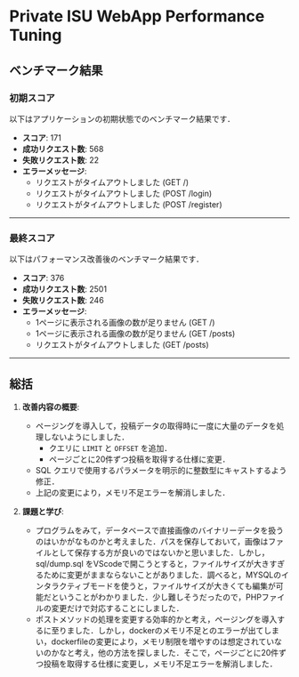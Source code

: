 # Private ISU WebApp Performance Tuning

## ベンチマーク結果

### 初期スコア
以下はアプリケーションの初期状態でのベンチマーク結果です．

- **スコア**: 171
- **成功リクエスト数**: 568
- **失敗リクエスト数**: 22
- **エラーメッセージ**:
  - リクエストがタイムアウトしました (GET /)
  - リクエストがタイムアウトしました (POST /login)
  - リクエストがタイムアウトしました (POST /register)

---

### 最終スコア
以下はパフォーマンス改善後のベンチマーク結果です．

- **スコア**: 376
- **成功リクエスト数**: 2501
- **失敗リクエスト数**: 246
- **エラーメッセージ**:
  - 1ページに表示される画像の数が足りません (GET /)
  - 1ページに表示される画像の数が足りません (GET /posts)
  - リクエストがタイムアウトしました (GET /posts)

---

## 総括

1. **改善内容の概要**:
   - ページングを導入して，投稿データの取得時に一度に大量のデータを処理しないようにしました．
     - クエリに `LIMIT` と `OFFSET` を追加．
     - ページごとに20件ずつ投稿を取得する仕様に変更．
   - SQL クエリで使用するパラメータを明示的に整数型にキャストするよう修正．
   - 上記の変更により，メモリ不足エラーを解消しました．

2. **課題と学び**:
   - プログラムをみて，データベースで直接画像のバイナリーデータを扱うのはいかがなものかと考えました．パスを保存しておいて，画像はファイルとして保存する方が良いのではないかと思いました．しかし，sql/dump.sql をVScodeで開こうとすると，ファイルサイズが大きすぎるために変更がままならないことがありました．調べると，MYSQLのインタラクティブモードを使うと，ファイルサイズが大きくても編集が可能だということがわかりました．少し難しそうだったので，PHPファイルの変更だけで対応することにしました．
   - ポストメソッドの処理を変更する効率的かと考え，ページングを導入するに至りました．しかし，dockerのメモリ不足とのエラーが出てしまい，dockerfileの変更により，メモリ制限を増やすのは想定されていないのかなと考え，他の方法を探しました．そこで，ページごとに20件ずつ投稿を取得する仕様に変更し，メモリ不足エラーを解消しました．
   

